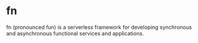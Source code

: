 # fn
fn (pronounced fun) is a serverless framework for developing synchronous and asynchronous functional services and applications. 
